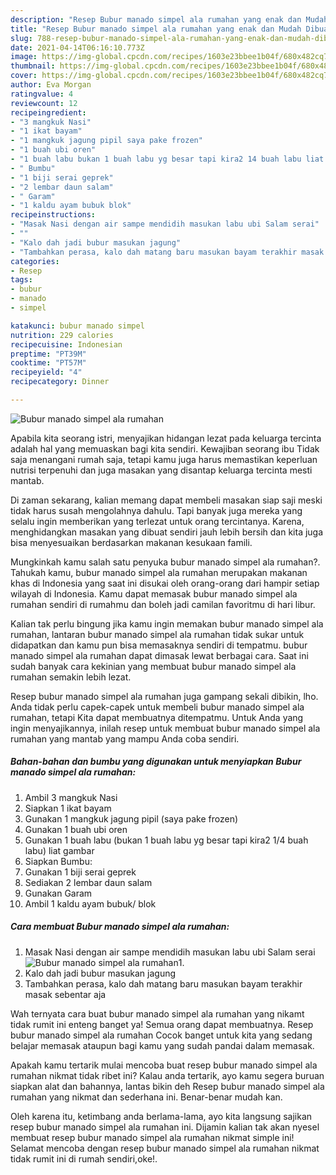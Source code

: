 ```yaml
---
description: "Resep Bubur manado simpel ala rumahan yang enak dan Mudah Dibuat"
title: "Resep Bubur manado simpel ala rumahan yang enak dan Mudah Dibuat"
slug: 788-resep-bubur-manado-simpel-ala-rumahan-yang-enak-dan-mudah-dibuat
date: 2021-04-14T06:16:10.773Z
image: https://img-global.cpcdn.com/recipes/1603e23bbee1b04f/680x482cq70/bubur-manado-simpel-ala-rumahan-foto-resep-utama.jpg
thumbnail: https://img-global.cpcdn.com/recipes/1603e23bbee1b04f/680x482cq70/bubur-manado-simpel-ala-rumahan-foto-resep-utama.jpg
cover: https://img-global.cpcdn.com/recipes/1603e23bbee1b04f/680x482cq70/bubur-manado-simpel-ala-rumahan-foto-resep-utama.jpg
author: Eva Morgan
ratingvalue: 4
reviewcount: 12
recipeingredient:
- "3 mangkuk Nasi"
- "1 ikat bayam"
- "1 mangkuk jagung pipil saya pake frozen"
- "1 buah ubi oren"
- "1 buah labu bukan 1 buah labu yg besar tapi kira2 14 buah labu liat gambar"
- " Bumbu"
- "1 biji serai geprek"
- "2 lembar daun salam"
- " Garam"
- "1 kaldu ayam bubuk blok"
recipeinstructions:
- "Masak Nasi dengan air sampe mendidih masukan labu ubi Salam serai"
- ""
- "Kalo dah jadi bubur masukan jagung"
- "Tambahkan perasa, kalo dah matang baru masukan bayam terakhir masak sebentar aja"
categories:
- Resep
tags:
- bubur
- manado
- simpel

katakunci: bubur manado simpel 
nutrition: 229 calories
recipecuisine: Indonesian
preptime: "PT39M"
cooktime: "PT57M"
recipeyield: "4"
recipecategory: Dinner

---
```



![Bubur manado simpel ala rumahan](https://img-global.cpcdn.com/recipes/1603e23bbee1b04f/680x482cq70/bubur-manado-simpel-ala-rumahan-foto-resep-utama.jpg)

Apabila kita seorang istri, menyajikan hidangan lezat pada keluarga tercinta adalah hal yang memuaskan bagi kita sendiri. Kewajiban seorang ibu Tidak saja menangani rumah saja, tetapi kamu juga harus memastikan keperluan nutrisi terpenuhi dan juga masakan yang disantap keluarga tercinta mesti mantab.

Di zaman  sekarang, kalian memang dapat membeli masakan siap saji meski tidak harus susah mengolahnya dahulu. Tapi banyak juga mereka yang selalu ingin memberikan yang terlezat untuk orang tercintanya. Karena, menghidangkan masakan yang dibuat sendiri jauh lebih bersih dan kita juga bisa menyesuaikan berdasarkan makanan kesukaan famili. 



Mungkinkah kamu salah satu penyuka bubur manado simpel ala rumahan?. Tahukah kamu, bubur manado simpel ala rumahan merupakan makanan khas di Indonesia yang saat ini disukai oleh orang-orang dari hampir setiap wilayah di Indonesia. Kamu dapat memasak bubur manado simpel ala rumahan sendiri di rumahmu dan boleh jadi camilan favoritmu di hari libur.

Kalian tak perlu bingung jika kamu ingin memakan bubur manado simpel ala rumahan, lantaran bubur manado simpel ala rumahan tidak sukar untuk didapatkan dan kamu pun bisa memasaknya sendiri di tempatmu. bubur manado simpel ala rumahan dapat dimasak lewat berbagai cara. Saat ini sudah banyak cara kekinian yang membuat bubur manado simpel ala rumahan semakin lebih lezat.

Resep bubur manado simpel ala rumahan juga gampang sekali dibikin, lho. Anda tidak perlu capek-capek untuk membeli bubur manado simpel ala rumahan, tetapi Kita dapat membuatnya ditempatmu. Untuk Anda yang ingin menyajikannya, inilah resep untuk membuat bubur manado simpel ala rumahan yang mantab yang mampu Anda coba sendiri.

<!--inarticleads1-->

##### Bahan-bahan dan bumbu yang digunakan untuk menyiapkan Bubur manado simpel ala rumahan:

1. Ambil 3 mangkuk Nasi
1. Siapkan 1 ikat bayam
1. Gunakan 1 mangkuk jagung pipil (saya pake frozen)
1. Gunakan 1 buah ubi oren
1. Gunakan 1 buah labu (bukan 1 buah labu yg besar tapi kira2 1/4 buah labu) liat gambar
1. Siapkan  Bumbu:
1. Gunakan 1 biji serai geprek
1. Sediakan 2 lembar daun salam
1. Gunakan  Garam
1. Ambil 1 kaldu ayam bubuk/ blok




<!--inarticleads2-->

##### Cara membuat Bubur manado simpel ala rumahan:

1. Masak Nasi dengan air sampe mendidih masukan labu ubi Salam serai
<img src="https://img-global.cpcdn.com/steps/7292dfc3ac3d252f/160x128cq70/bubur-manado-simpel-ala-rumahan-langkah-memasak-1-foto.jpg" alt="Bubur manado simpel ala rumahan">1. 
1. Kalo dah jadi bubur masukan jagung
1. Tambahkan perasa, kalo dah matang baru masukan bayam terakhir masak sebentar aja




Wah ternyata cara buat bubur manado simpel ala rumahan yang nikamt tidak rumit ini enteng banget ya! Semua orang dapat membuatnya. Resep bubur manado simpel ala rumahan Cocok banget untuk kita yang sedang belajar memasak ataupun bagi kamu yang sudah pandai dalam memasak.

Apakah kamu tertarik mulai mencoba buat resep bubur manado simpel ala rumahan nikmat tidak ribet ini? Kalau anda tertarik, ayo kamu segera buruan siapkan alat dan bahannya, lantas bikin deh Resep bubur manado simpel ala rumahan yang nikmat dan sederhana ini. Benar-benar mudah kan. 

Oleh karena itu, ketimbang anda berlama-lama, ayo kita langsung sajikan resep bubur manado simpel ala rumahan ini. Dijamin kalian tak akan nyesel membuat resep bubur manado simpel ala rumahan nikmat simple ini! Selamat mencoba dengan resep bubur manado simpel ala rumahan nikmat tidak rumit ini di rumah sendiri,oke!.


